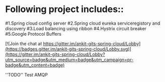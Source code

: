 # Following project includes::
#1.Spring cloud config server
#2.Spring cloud eureka serviceregistory and discovery
#3.Load balancing using ribbon
#4.Hystrix circuit breaker
#5.Google Protocol Buffers

[![Join the chat at https://gitter.im/ankit-gits-spring-cloud/Lobby](https://badges.gitter.im/ankit-gits-spring-cloud/Lobby.svg)](https://gitter.im/ankit-gits-spring-cloud/Lobby?utm_source=badge&utm_medium=badge&utm_campaign=pr-badge&utm_content=badge)


''TODO'' 
Test AMQP



